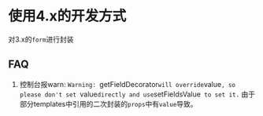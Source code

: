 # 使用4.x的开发方式

对3.x的`form`进行封装

## FAQ

1. 控制台报warn: `Warning: `getFieldDecorator` will override `value`, so please don't set `value` directly and use `setFieldsValue` to set it.`
由于部分templates中引用的二次封装的`props`中有`value`导致。
